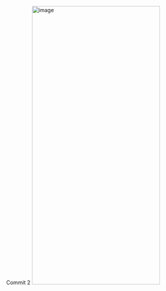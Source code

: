 Commit 2
<img width="339" height="738" alt="image" src="https://github.com/user-attachments/assets/38da682b-164a-4aff-9631-3574dcb155fd" />
